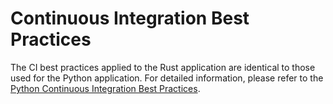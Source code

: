 # Continuous Integration Best Practices

The CI best practices applied to the Rust application are identical to those
used for the Python application. For detailed information, please refer to the
[Python Continuous Integration Best Practices][python-ci].

[python-ci]: ../app_python/CI.md

